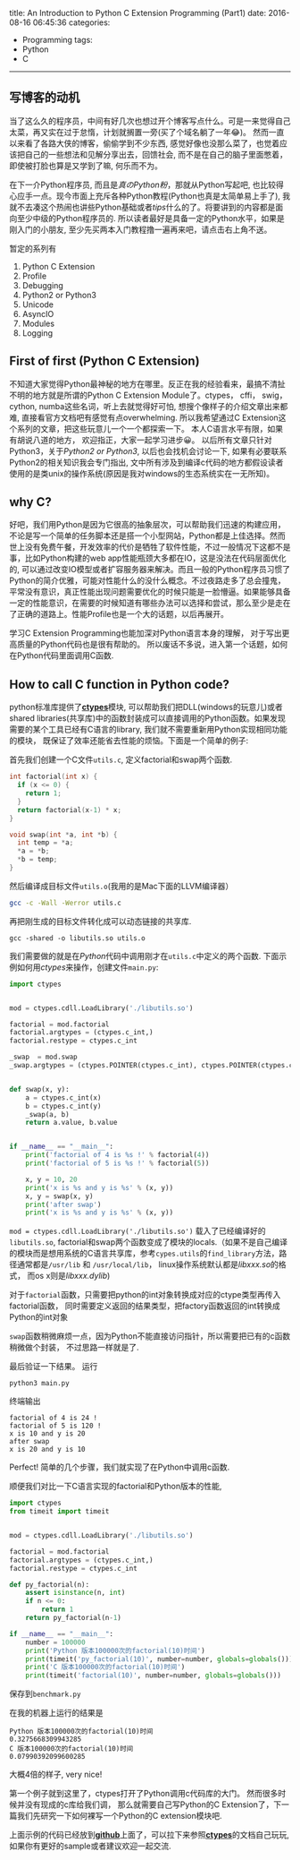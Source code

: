 title: An Introduction to Python C Extension Programming (Part1)
date: 2016-08-16 06:45:36
categories:
- Programming
tags:
- Python
- C
---

## 写博客的动机

当了这么久的程序员，中间有好几次也想过开个博客写点什么。可是一来觉得自己太菜，再又实在过于怠惰，计划就搁置一旁(买了个域名躺了一年😂)。 然而一直以来看了各路大侠的博客，偷偷学到不少东西, 感觉好像也没那么菜了，也觉着应该把自己的一些想法和见解分享出去，回馈社会, 而不是在自己的脑子里面憋着， 即使被打脸也算是又学到了嘛, 何乐而不为。

在下一介Python程序员, 而且是*真のPython粉*，那就从Python写起吧, 也比较得心应手一点。现今市面上充斥各种Python教程(Python也真是太简单易上手了), 我就不去凑这个热闹也讲些Python基础或者*tips*什么的了。将要讲到的内容都是面向至少中级的Python程序员的. 所以读者最好是具备一定的Python水平，如果是刚入门的小朋友, 至少先买两本入门教程撸一遍再来吧，请点击右上角不送。

暂定的系列有

1. Python C Extension
1. Profile
1. Debugging
1. Python2 or Python3
1. Unicode
1. AsyncIO
1. Modules
1. Logging

## First of first (Python C Extension)

不知道大家觉得Python最神秘的地方在哪里。反正在我的经验看来，最搞不清扯不明的地方就是所谓的Python C Extension Module了。ctypes， cffi， swig， cython, numba这些名词，听上去就觉得好可怕, 想搜个像样子的介绍文章出来都难, 直接看官方文档吧有感觉有点overwhelming. 所以我希望通过C Extension这个系列的文章，把这些玩意儿一个一个都探索一下。 本人C语言水平有限，如果有胡说八道的地方， 欢迎指正，大家一起学习进步😀。 以后所有文章只针对Python3，关于*Python2 or Python3*, 以后也会找机会讨论一下, 如果有必要联系Python2的相关知识我会专门指出, 文中所有涉及到编译c代码的地方都假设读者使用的是类unix的操作系统(原因是我对windows的生态系统实在一无所知)。

## why C?

好吧，我们用Python是因为它很高的抽象层次，可以帮助我们迅速的构建应用，不论是写一个简单的任务脚本还是搭一个小型网站，Python都是上佳选择。然而世上没有免费午餐，开发效率的代价是牺牲了软件性能，不过一般情况下这都不是事，比如Python构建的web app性能瓶颈大多都在IO，这是没法在代码层面优化的, 可以通过改变IO模型或者扩容服务器来解决。而且一般的Python程序员习惯了Python的简介优雅，可能对性能什么的没什么概念。不过夜路走多了总会撞鬼，平常没有意识，真正性能出现问题需要优化的时候只能是一脸懵逼。如果能够具备一定的性能意识，在需要的时候知道有哪些办法可以选择和尝试，那么至少是走在了正确的道路上。性能Profile也是一个大的话题，以后再展开。

学习C Extension Programming也能加深对Python语言本身的理解， 对于写出更高质量的Python代码也是很有帮助的。 所以废话不多说，进入第一个话题，如何在Python代码里面调用C函数.

## How to call C function in Python code?

python标准库提供了[**ctypes**][ctypes]模块, 可以帮助我们把DLL(windows的玩意儿)或者shared libraries(共享库)中的函数封装成可以直接调用的Python函数。如果发现需要的某个工具已经有C语言的library, 我们就不需要重新用Python实现相同功能的模块， 既保证了效率还能省去性能的烦恼。下面是一个简单的例子:

首先我们创建一个C文件`utils.c`, 定义factorial和swap两个函数.

```c
int factorial(int x) {
  if (x <= 0) {
    return 1;
  }
  return factorial(x-1) * x;
}

void swap(int *a, int *b) {
  int temp = *a;
  *a = *b;
  *b = temp;
}

```

然后编译成目标文件`utils.o`(我用的是Mac下面的LLVM编译器）

```bash
gcc -c -Wall -Werror utils.c
```

再把刚生成的目标文件转化成可以动态链接的共享库.

```
gcc -shared -o libutils.so utils.o
```

我们需要做的就是在*Python*代码中调用刚才在`utils.c`中定义的两个函数. 下面示例如何用*ctypes*来操作，创建文件`main.py`:

```python
import ctypes


mod = ctypes.cdll.LoadLibrary('./libutils.so')

factorial = mod.factorial
factorial.argtypes = (ctypes.c_int,)
factorial.restype = ctypes.c_int

_swap  = mod.swap
_swap.argtypes = (ctypes.POINTER(ctypes.c_int), ctypes.POINTER(ctypes.c_int))


def swap(x, y):
    a = ctypes.c_int(x)
    b = ctypes.c_int(y)
    _swap(a, b)
    return a.value, b.value


if __name__ == "__main__":
    print('factorial of 4 is %s !' % factorial(4))
    print('factorial of 5 is %s !' % factorial(5))

    x, y = 10, 20
    print('x is %s and y is %s' % (x, y))
    x, y = swap(x, y)
    print('after swap')
    print('x is %s and y is %s' % (x, y))
```

`mod = ctypes.cdll.LoadLibrary('./libutils.so')` 载入了已经编译好的`libutils.so`, factorial和swap两个函数变成了模块的locals.（如果不是自己编译的模块而是想用系统的C语言共享库，参考`cypes.utils`的`find_library`方法，路径通常都是`/usr/lib` 和 `/usr/local/lib`， linux操作系统默认都是*libxxx.so*的格式， 而os x则是*libxxx.dylib*)

对于`factorial`函数，只需要把python的int对象转换成对应的ctype类型再传入factorial函数， 同时需要定义返回的结果类型，把factory函数返回的int转换成Python的int对象

`swap`函数稍微麻烦一点，因为Python不能直接访问指针，所以需要把已有的c函数稍微做个封装， 不过思路一样就是了.

最后验证一下结果。
运行

    python3 main.py

终端输出

    factorial of 4 is 24 !
    factorial of 5 is 120 !
    x is 10 and y is 20
    after swap
    x is 20 and y is 10

Perfect! 简单的几个步骤，我们就实现了在Python中调用c函数.

顺便我们对比一下C语言实现的factorial和Python版本的性能,

```python
import ctypes
from timeit import timeit


mod = ctypes.cdll.LoadLibrary('./libutils.so')

factorial = mod.factorial
factorial.argtypes = (ctypes.c_int,)
factorial.restype = ctypes.c_int

def py_factorial(n):
    assert isinstance(n, int)
    if n <= 0:
        return 1
    return py_factorial(n-1)

if __name__ == "__main__":
    number = 100000
    print('Python 版本100000次的factorial(10)时间')
    print(timeit('py_factorial(10)', number=number, globals=globals()))
    print('C 版本100000次的factorial(10)时间')
    print(timeit('factorial(10)', number=number, globals=globals()))
```

保存到`benchmark.py`

在我的机器上运行的结果是

    Python 版本100000次的factorial(10)时间
    0.3275668309943285
    C 版本100000次的factorial(10)时间
    0.07990392099600285

大概4倍的样子, very nice!

第一个例子就到这里了，ctypes打开了Python调用c代码库的大门。 然而很多时候并没有现成的c库给我们调， 那么就需要自己写Python的C Extension了，下一篇我们先研究一下如何裸写一个Python的C extension模块吧.

上面示例的代码已经放到[**github**][way-to-python-ninja]上面了，可以拉下来参照[**ctypes**][ctypes]的文档自己玩玩, 如果你有更好的sample或者建议欢迎一起交流.


[ctypes]: https://docs.python.org/3.5/library/ctypes.html#module-ctypes
[way-to-python-ninja]: https://github.com/moonshadow/way-to-python-ninja
